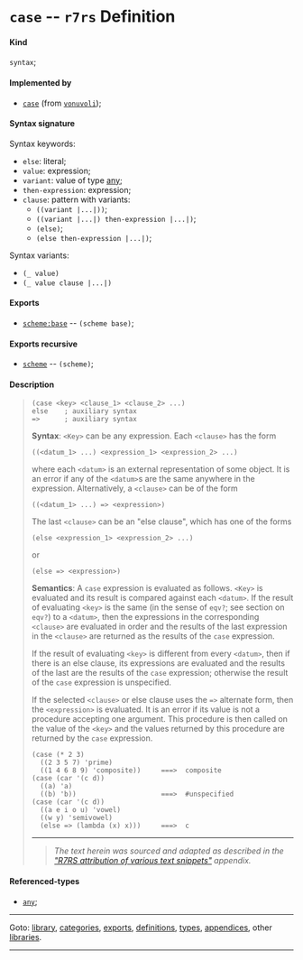 

<a id='definition__r7rs__case'></a>

# `case` -- `r7rs` Definition


<a id='definition__r7rs__case__kind'></a>

#### Kind

`syntax`;


<a id='definition__r7rs__case__implemented-by'></a>

#### Implemented by

 * [`case`](../../vonuvoli/definitions/case.md#definition__vonuvoli__case) (from [`vonuvoli`](../../vonuvoli/_index.md#library__vonuvoli));


<a id='definition__r7rs__case__syntax-signature'></a>

#### Syntax signature

Syntax keywords:
 * `else`: literal;
 * `value`: expression;
 * `variant`: value of type [any](../../r7rs/types/any.md#type__r7rs__any);
 * `then-expression`: expression;
 * `clause`: pattern with variants:
   * `((variant |...|))`;
   * `((variant |...|) then-expression |...|)`;
   * `(else)`;
   * `(else then-expression |...|)`;

Syntax variants:
 * `(_ value)`
 * `(_ value clause |...|)`


<a id='definition__r7rs__case__exports'></a>

#### Exports

 * [`scheme:base`](../../r7rs/exports/scheme_3a_base.md#export__r7rs__scheme_3a_base) -- `(scheme base)`;


<a id='definition__r7rs__case__exports-recursive'></a>

#### Exports recursive

 * [`scheme`](../../r7rs/exports/scheme.md#export__r7rs__scheme) -- `(scheme)`;


<a id='definition__r7rs__case__description'></a>

#### Description

> ````
> (case <key> <clause_1> <clause_2> ...)
> else    ; auxiliary syntax
> =>      ; auxiliary syntax
> ````
> 
> **Syntax**:
> `<Key>` can be any expression.  Each `<clause>` has
> the form
> ````
> ((<datum_1> ...) <expression_1> <expression_2> ...)
> ````
> where each `<datum>` is an external representation of some object.
> It is an error if any of the `<datum>`s are the same anywhere in the expression.
> Alternatively, a `<clause>` can be of the form
> ````
> ((<datum_1> ...) => <expression>)
> ````
> The last `<clause>` can be an "else clause", which has one of the forms
> ````
> (else <expression_1> <expression_2> ...)
> ````
> or
> ````
> (else => <expression>)
> ````
> 
> **Semantics**:
> A `case` expression is evaluated as follows.  `<Key>` is
> evaluated and its result is compared against each `<datum>`.  If the
> result of evaluating `<key>` is the same (in the sense of
> `eqv?`; see section on `eqv?`) to a `<datum>`, then the
> expressions in the corresponding `<clause>` are evaluated in order
> and the results of the last expression in the `<clause>` are
> returned as the results of the `case` expression.
> 
> If the result of
> evaluating `<key>` is different from every `<datum>`, then if
> there is an else clause, its expressions are evaluated and the
> results of the last are the results of the `case` expression;
> otherwise the result of the `case` expression is unspecified.
> 
> If the selected `<clause>` or else clause uses the
> `=>` alternate form, then the `<expression>` is evaluated.
> It is an error if its value is not a procedure accepting one argument.
> This procedure is then
> called on the value of the `<key>` and the values returned by this
> procedure are returned by the `case` expression.
> 
> ````
> (case (* 2 3)
>   ((2 3 5 7) 'prime)
>   ((1 4 6 8 9) 'composite))     ===>  composite
> (case (car '(c d))
>   ((a) 'a)
>   ((b) 'b))                     ===>  #unspecified
> (case (car '(c d))
>   ((a e i o u) 'vowel)
>   ((w y) 'semivowel)
>   (else => (lambda (x) x)))     ===>  c
> ````
> 
> 
> ----
> > *The text herein was sourced and adapted as described in the ["R7RS attribution of various text snippets"](../../r7rs/appendices/attribution.md#appendix__r7rs__attribution) appendix.*


<a id='definition__r7rs__case__referenced-types'></a>

#### Referenced-types

 * [`any`](../../r7rs/types/any.md#type__r7rs__any);

----

Goto: [library](../../r7rs/_index.md#library__r7rs), [categories](../../r7rs/categories/_index.md#toc__r7rs__categories), [exports](../../r7rs/exports/_index.md#toc__r7rs__exports), [definitions](../../r7rs/definitions/_index.md#toc__r7rs__definitions), [types](../../r7rs/types/_index.md#toc__r7rs__types), [appendices](../../r7rs/appendices/_index.md#toc__r7rs__appendices), other [libraries](../../_libraries.md#toc__libraries).

----

